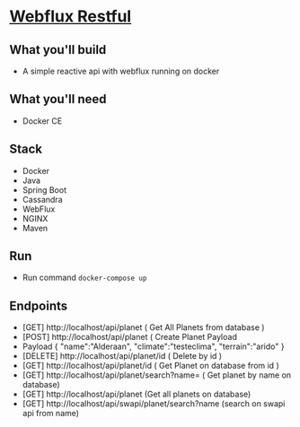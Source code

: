 
# [Webflux Restful](https://github.com/wgaalves/webflux-poc/)

## What you'll build
- A simple reactive api with webflux running on docker

## What you'll need
- Docker CE

## Stack
- Docker
- Java
- Spring Boot
- Cassandra
- WebFlux
- NGINX
- Maven

## Run
- Run command `docker-compose up`

## Endpoints

- [GET] http://localhost/api/planet ( Get All Planets from database )
- [POST] http://localhost/api/planet ( Create Planet Payload
- Payload 
{
	"name":"Alderaan",
	"climate":"testeclima",
	"terrain":"arido"
}
- [DELETE] http://localhost/api/planet/id ( Delete by id )
- [GET] http://localhost/api/planet/id ( Get Planet on database from id )
- [GET] http://localhost/api/planet/search?name= ( Get planet by name on database)
- [GET] http://localhost/api/planet (Get all planets on database)
- [GET] http://localhost/api/swapi/planet/search?name (search on swapi api from name)

